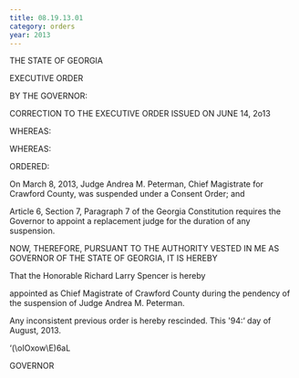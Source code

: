 ```yaml
---
title: 08.19.13.01
category: orders
year: 2013
---
```

 

THE STATE OF GEORGIA

EXECUTIVE ORDER

BY THE GOVERNOR:

CORRECTION TO THE EXECUTIVE ORDER ISSUED ON JUNE 14, 2o13

WHEREAS:

WHEREAS:

ORDERED:

On March 8, 2013, Judge Andrea M. Peterman, Chief
Magistrate for Crawford County, was suspended under a
Consent Order; and

Article 6, Section 7, Paragraph 7 of the Georgia Constitution
requires the Governor to appoint a replacement judge for the
duration of any suspension.

NOW, THEREFORE, PURSUANT TO THE AUTHORITY VESTED
IN ME AS GOVERNOR OF THE STATE OF GEORGIA, IT IS
HEREBY

That the Honorable Richard Larry Spencer is hereby

appointed as Chief Magistrate of Crawford County during the
pendency of the suspension of Judge Andrea M. Peterman.

Any inconsistent previous order is hereby rescinded.
This '94:‘ day of August, 2013.

‘(\oIOxow\E)6aL

GOVERNOR

